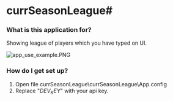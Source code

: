 # currSeasonLeague#

### What is this application for? ###

Showing league of players which you have typed on UI.

![app_use_example.PNG](https://bitbucket.org/repo/BE5Kgy/images/1413768055-app_use_example.PNG)

### How do I get set up? ###

1. Open file currSeasonLeague\currSeasonLeague\App.config
1. Replace "$DEV_KEY$" with your api key.